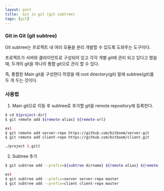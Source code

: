 ```yaml
---
layout: post
title:  Git in git (git subtree)
tags: [git]
---
```


### Git in Git (git subtree)
Git subtree는 프로젝트 내 여러 모듈을 분리 개발할 수 있도록 도와주는 도구이다.

프로젝트가 서버와 클라이언트로 구성되어 있고 각각 개별 git에 관리 되고 있다고 했을 때, 두개의 git을 하나의 통합 git으로 관리 할 수 있다.

즉, 통합된 Main git을 구성한다 하였을 때 root directory(git) 밑에 subtree(git)를 두 개 두는 것이다.

### 사용법
1. Main git으로 이동 후 subtree로 추가할 git을 remote repository에 등록한다.
```sh
$ cd ${project-dir}
$ git remote add ${remote-alias} ${remote-url}

ex)
$ git remote add server-repo https://github.com/bitboom/server.git
$ git remote add client-repo https://github.com/bitboom/client.git

./project (.git)
```

2. Subtree 추가
```sh
$ git subtree add --prefix=${subtree-dirname} ${remote-alias} ${remote-branch}

ex)
$ git subtree add --prefix=server server-repo master
$ git subtree add --prefix=client client-repo master
